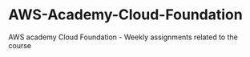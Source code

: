# AWS-Academy-Cloud-Foundation
AWS academy Cloud Foundation - Weekly assignments related to the course
